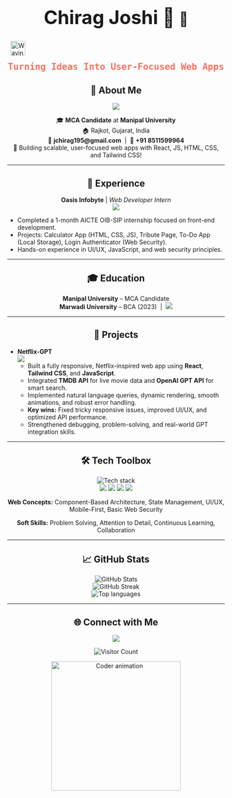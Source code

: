 <!-- Stylish name with SVG & rocket -->
<h1 align="center" style="font-size:2.7rem;font-weight:bold;">
  Chirag Joshi 🚀 <span style="font-size:2rem;">👋</span>
</h1>
  <img src="https://media.giphy.com/media/hvRJCLFzcasrR4ia7z/giphy.gif" width="34" style="vertical-align: middle;display:inline-block;margin-left:8px;" alt="Waving hand">
</p>

<!-- Improved, centered, smaller, and elegant tagline -->
<p align="center">
  <span style="font-size:1.3rem;color:#FF6F61;font-family:'Fira Mono',Consolas,monospace;font-weight:bold;">
    Turning Ideas Into User-Focused Web Apps
  </span>
</p>

<h2 align="center">🚀 About Me</h2>
<p align="center">
  <img src="https://readme-typing-svg.demolab.com?font=Fira+Code&duration=2500&color=1DE9B6&center=true&width=700&lines=Aspiring+Software+Engineer+and+MCA+Candidate;Passionate+about+responsive+web+development;Open+to+full-stack+roles+and+collaboration!" />
</p>
<p align="center">
  🎓 <b>MCA Candidate</b> at <b>Manipal University</b><br>
  🏠 Rajkot, Gujarat, India<br>
  📧 <b>jchirag195@gmail.com</b> &nbsp;|&nbsp; 📱 <b>+91 8511599964</b><br>
  🚀 Building scalable, user-focused web apps with React, JS, HTML, CSS, and Tailwind CSS!
</p>

---

<h2 align="center">💼 Experience</h2>
<p align="center">
  <b>Oasis Infobyte</b> | <i>Web Developer Intern</i> <br />
  <img src="https://img.shields.io/badge/Jul--2024--Aug--2024-informational?style=flat-square" />
</p>
<ul>
  <li>Completed a 1-month AICTE OIB-SIP internship focused on front-end development.</li>
  <li>Projects: Calculator App (HTML, CSS, JS), Tribute Page, To-Do App (Local Storage), Login Authenticator (Web Security).</li>
  <li>Hands-on experience in UI/UX, JavaScript, and web security principles.</li>
</ul>

---

<h2 align="center">🎓 Education</h2>
<p align="center">
  <b>Manipal University</b> – MCA Candidate<br>
  <b>Marwadi University</b> – BCA (2023) &nbsp;|&nbsp; <img src="https://img.shields.io/badge/CGPA-8.0-brightgreen?style=flat-square"/>
</p>

---

<h2 align="center">🚀 Projects</h2>
<ul>
  <li>
    <b>Netflix-GPT</b> <br>
    <img src="https://img.shields.io/badge/React-Netflix%20Clone-blueviolet?logo=react&style=flat-square" /><br>
    <ul>
      <li>Built a fully responsive, Netflix-inspired web app using <b>React</b>, <b>Tailwind CSS</b>, and <b>JavaScript</b>.</li>
      <li>Integrated <b>TMDB API</b> for live movie data and <b>OpenAI GPT API</b> for smart search.</li>
      <li>Implemented natural language queries, dynamic rendering, smooth animations, and robust error handling.</li>
      <li><b>Key wins:</b> Fixed tricky responsive issues, improved UI/UX, and optimized API performance.</li>
      <li>Strengthened debugging, problem-solving, and real-world GPT integration skills.</li>
    </ul>
  </li>
</ul>

---

<h2 align="center">🛠️ Tech Toolbox</h2>
<p align="center">
  <img src="https://skillicons.dev/icons?i=js,react,html,css,tailwind,git,github,vscode,vercel" alt="Tech stack" /><br />
  <img src="https://img.shields.io/badge/OpenAI%20GPT-API-informational?style=flat-square&logo=openai" />
  <img src="https://img.shields.io/badge/TMDB%20API-informational?style=flat-square&logo=themoviedatabase" />
  <img src="https://img.shields.io/badge/REST%20APIs-informational?style=flat-square" />
  <img src="https://img.shields.io/badge/Local%20Storage-informational?style=flat-square" />
</p>
<p align="center">
  <b>Web Concepts:</b> Component-Based Architecture, State Management, UI/UX, Mobile-First, Basic Web Security
</p>
<p align="center">
  <b>Soft Skills:</b> Problem Solving, Attention to Detail, Continuous Learning, Collaboration
</p>

---

<h2 align="center">📈 GitHub Stats</h2>
<p align="center">
  <img src="https://github-readme-stats.vercel.app/api?username=jchirag195&show_icons=true&theme=radical&hide_border=true&count_private=true&include_all_commits=true" alt="GitHub Stats" />
  <br />
  <img src="https://github-readme-streak-stats.herokuapp.com/?user=jchirag195&theme=radical&hide_border=true" alt="GitHub Streak" />
  <br />
  <img src="https://github-readme-stats.vercel.app/api/top-langs/?username=jchirag195&layout=compact&theme=radical&langs_count=8&hide_border=true" alt="Top languages" />
</p>

---

<h2 align="center">🌐 Connect with Me</h2>
<p align="center">
  <a href="mailto:jchirag195@gmail.com"><img src="https://img.shields.io/badge/Gmail-D14836?style=for-the-badge&logo=gmail&logoColor=white" /></a>
  <!-- Add your LinkedIn/Twitter/Portfolio below if available -->
</p>

<p align="center">
  <img src="https://komarev.com/ghpvc/?username=jchirag195&style=plastic&color=brightgreen" alt="Visitor Count"/>
</p>

<!-- Footer Animation -->
<p align="center">
  <img src="https://media.giphy.com/media/13HgwGsXF0aiGY/giphy.gif" width="300" alt="Coder animation" />
</p>
